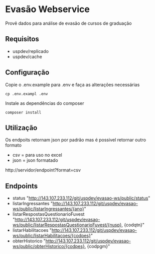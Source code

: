 # Evasão Webservice

Provê dados para análise de evasão de cursos de graduação

## Requisitos

* uspdev/replicado
* uspdev/cache

## Configuração

Copie o .env.example para .env e faça as alterações necessárias

    cp .env.exampl .env

Instale as dependências do composer

    composer install

## Utilização

Os endpoits retornam json por padrão mas é possivel retornar outro formato
* csv = para uso no excel
* json = json formatado

http://servidor/endpoint?format=csv

## Endpoints

* status	"http://143.107.233.112/git/uspdev/evasao-ws/public/status"
* listarIngressantes	"http://143.107.233.112/git/uspdev/evasao-ws/public/listarIngressantes/{ano}"
* listarRespostasQuestionarioFuvest	"http://143.107.233.112/git/uspdev/evasao-ws/public/listarRespostasQuestionarioFuvest/{nusp}, {codqtn}"
* listarHabilitacoes	"http://143.107.233.112/git/uspdev/evasao-ws/public/listarHabilitacoes/{codpes}"
* obterHistorico	"http://143.107.233.112/git/uspdev/evasao-ws/public/obterHistorico/{codpes}, {codpgm}"